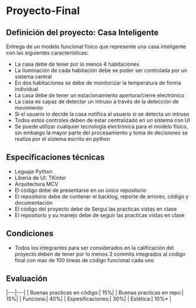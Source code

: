 Proyecto-Final
======

## Definición del proyecto: Casa Inteligente
Entrega de un modelo funcional físico que represente una casa inteligente con las siguientes características:
* La casa debe de tener por lo menos 4 habitaciones
* La iluminación de cada habitación debe se poder ser controlada por un sistema central
* En dos habitaciones se debe de monitorizar la temperatura de forma individual
* La casa debe de tener un estacionamiento apertura/cierre electrónico
* La casa es capaz de detectar un intruso a través de la detección de movimiento
* Si el usuario lo decide la casa notifica al usuario si se detecta un intruso
* Todos estos controles deben de estar centralizado en un sistema con UI
* Se puede utilizar cualquier tecnología electrónica para el modelo físico, sin embargo la mayor parte del procesamiento y toma de decisiones se realiza por el sistema escrito en python

## Especificaciones técnicas
* Leguaje Python
* Liberia de UI: TKinter
* Arquitectura MCV
* El código debe de presentarse en un único repositorio
* El repositorio debe de contener el backlog, reporte de errores, código y documentación
* El código del proyecto debe de Sergui las practicas vistas en clase
* El repositorio y su manejo debe de seguir las practicas vistas en clase

## Condiciones
* Todos los integrantes para ser considerados en la calificación del proyecto deben de tener por lo menos 3 commits integrados al código final con mas de 100 líneas de código funcional cada uno

## Evaluación
|---|---|
| Buenas practicas en código:| 15%|
| Buenas practicas en repo:| 15%|
| Funciona:| 40%|
| Espesificaciones:| 30%|
| Estética:| 10%* |
